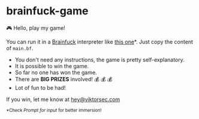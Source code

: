 # brainfuck-game

🎮  Hello, play my game!

You can run it in a [Brainfuck](https://en.wikipedia.org/wiki/Brainfuck) interpreter like [this one](https://sange.fi/esoteric/brainfuck/impl/interp/i.html)\*. Just copy the content of `main.bf`.

- You don't need any instructions, the game is pretty self-explanatory.
- It is possible to win the game.
- So far no one has won the game.
- There are **BIG PRIZES** involved! :moneybag: :moneybag: :moneybag:
- Lot of fun to be had!

If you win, let me know at hey@viktorsec.com

<sub>\*Check *Prompt for input* for better immersion!</sub>
